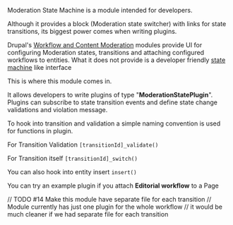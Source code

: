Moderation State Machine is a module intended for developers.

Although it provides a block (Moderation state switcher) with links for state transitions, its biggest power comes when writing plugins.

Drupal's [Workflow and Content Moderation](https://www.drupal.org/docs/8/core/modules/content-moderation/overview) modules provide UI for configuring Moderation states, transitions and attaching configured workflows to entities.
What it does not provide is a developer friendly [state machine](https://www.drupal.org/project/state_machine) like interface

This is where this module comes in.

It allows developers to write plugins of type "**ModerationStatePlugin**".
Plugins can subscribe to state transition events and define state change validations and violation message.

To hook into transition and validation a simple naming convention is used for functions in plugin.

For Transition Validation
`[transitionId]_validate()`

For Transition itself
`[transitionId]_switch()`

You can also hook into entity insert
`insert()`

You can try an example plugin if you attach **Editorial workflow** to a Page

// TODO #14 Make this module have separate file for each transition
// Module currently has just one plugin for the whole workflow
// it would be much cleaner if we had separate file for each transition
